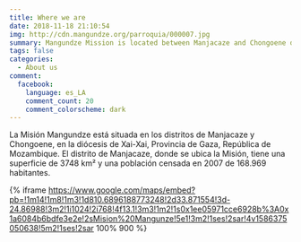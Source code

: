 ```yaml
---
title: Where we are
date: 2018-11-18 21:10:54
img: http://cdn.mangundze.org/parroquia/000007.jpg
summary: Mangundze Mission is located between Manjacaze and Chongoene districts, Xai-Xai diocese, Gaza province, Mozambique Republic.
tags: false
categories:
  - About us
comment:
  facebook:
    language: es_LA
    comment_count: 20
    comment_colorscheme: dark
---
```


La Misión Mangundze está situada en los distritos de Manjacaze y Chongoene, en la diócesis de Xai-Xai, Provincia de Gaza, República de Mozambique.  El distrito de Manjacaze, donde se ubica la Misión, tiene una superficie de 3748 km² y una población censada en 2007 de 168.969 habitantes.

{% iframe https://www.google.com/maps/embed?pb=!1m14!1m8!1m3!1d810.6896188773248!2d33.871554!3d-24.86988!3m2!1i1024!2i768!4f13.1!3m3!1m2!1s0x1ee05971cce6928b%3A0x1a6084b6bdfe3e2e!2sMision%20Mangunze!5e1!3m2!1ses!2sar!4v1586375050638!5m2!1ses!2sar 100% 900 %}